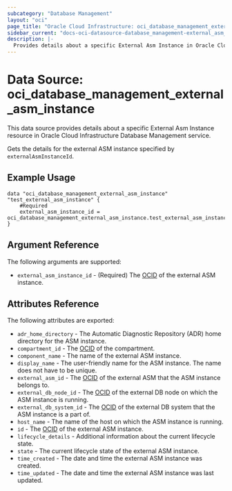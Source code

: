 ```yaml
---
subcategory: "Database Management"
layout: "oci"
page_title: "Oracle Cloud Infrastructure: oci_database_management_external_asm_instance"
sidebar_current: "docs-oci-datasource-database_management-external_asm_instance"
description: |-
  Provides details about a specific External Asm Instance in Oracle Cloud Infrastructure Database Management service
---
```


# Data Source: oci_database_management_external_asm_instance
This data source provides details about a specific External Asm Instance resource in Oracle Cloud Infrastructure Database Management service.

Gets the details for the external ASM instance specified by `externalAsmInstanceId`.


## Example Usage

```hcl
data "oci_database_management_external_asm_instance" "test_external_asm_instance" {
	#Required
	external_asm_instance_id = oci_database_management_external_asm_instance.test_external_asm_instance.id
}
```

## Argument Reference

The following arguments are supported:

* `external_asm_instance_id` - (Required) The [OCID](https://docs.cloud.oracle.com/iaas/Content/General/Concepts/identifiers.htm) of the external ASM instance.


## Attributes Reference

The following attributes are exported:

* `adr_home_directory` - The Automatic Diagnostic Repository (ADR) home directory for the ASM instance.
* `compartment_id` - The [OCID](https://docs.cloud.oracle.com/iaas/Content/General/Concepts/identifiers.htm) of the compartment.
* `component_name` - The name of the external ASM instance.
* `display_name` - The user-friendly name for the ASM instance. The name does not have to be unique.
* `external_asm_id` - The [OCID](https://docs.cloud.oracle.com/iaas/Content/General/Concepts/identifiers.htm) of the external ASM that the ASM instance belongs to.
* `external_db_node_id` - The [OCID](https://docs.cloud.oracle.com/iaas/Content/General/Concepts/identifiers.htm) of the external DB node on which the ASM instance is running.
* `external_db_system_id` - The [OCID](https://docs.cloud.oracle.com/iaas/Content/General/Concepts/identifiers.htm) of the external DB system that the ASM instance is a part of.
* `host_name` - The name of the host on which the ASM instance is running.
* `id` - The [OCID](https://docs.cloud.oracle.com/iaas/Content/General/Concepts/identifiers.htm) of the external ASM instance.
* `lifecycle_details` - Additional information about the current lifecycle state.
* `state` - The current lifecycle state of the external ASM instance.
* `time_created` - The date and time the external ASM instance was created.
* `time_updated` - The date and time the external ASM instance was last updated.

